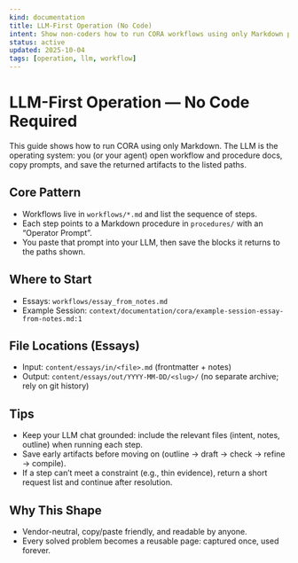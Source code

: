 ```yaml
---
kind: documentation
title: LLM-First Operation (No Code)
intent: Show non-coders how to run CORA workflows using only Markdown prompts and files
status: active
updated: 2025-10-04
tags: [operation, llm, workflow]
---
```


# LLM-First Operation — No Code Required

This guide shows how to run CORA using only Markdown. The LLM is the operating system: you (or your agent) open workflow and procedure docs, copy prompts, and save the returned artifacts to the listed paths.

## Core Pattern
- Workflows live in `workflows/*.md` and list the sequence of steps.
- Each step points to a Markdown procedure in `procedures/` with an “Operator Prompt”.
- You paste that prompt into your LLM, then save the blocks it returns to the paths shown.

## Where to Start
- Essays: `workflows/essay_from_notes.md`
 - Example Session: `context/documentation/cora/example-session-essay-from-notes.md:1`

## File Locations (Essays)
- Input: `content/essays/in/<file>.md` (frontmatter + notes)
- Output: `content/essays/out/YYYY-MM-DD/<slug>/` (no separate archive; rely on git history)

## Tips
- Keep your LLM chat grounded: include the relevant files (intent, notes, outline) when running each step.
- Save early artifacts before moving on (outline → draft → check → refine → compile).
- If a step can’t meet a constraint (e.g., thin evidence), return a short request list and continue after resolution.

## Why This Shape
- Vendor-neutral, copy/paste friendly, and readable by anyone.
- Every solved problem becomes a reusable page: captured once, used forever.
